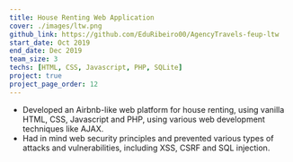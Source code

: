 ```yaml
---
title: House Renting Web Application
cover: ./images/ltw.png
github_link: https://github.com/EduRibeiro00/AgencyTravels-feup-ltw
start_date: Oct 2019
end_date: Dec 2019
team_size: 3
techs: [HTML, CSS, Javascript, PHP, SQLite]
project: true
project_page_order: 12
---
```

* Developed an Airbnb-like web platform for house renting, using vanilla HTML, CSS, Javascript and PHP, using various web development techniques like AJAX.
* Had in mind web security principles and prevented various types of attacks and vulnerabilities, including XSS, CSRF and SQL injection.